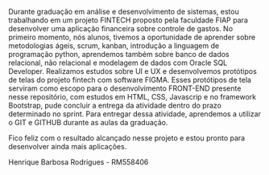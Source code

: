 Durante graduação em análise e desenvolvimento de sistemas, estou trabalhando em um projeto FINTECH proposto pela faculdade FIAP para desenvolver uma aplicação financeira sobre controle de gastos.
No primeiro momento, nós alunos, tivemos a oportunidade de aprender sobre metodologias ágeis, scrum, kanban, introdução a linguagem de programação python, aprendemos também sobre banco de dados relacional, 
não relacional e modelagem de dados com Oracle SQL Developer. 
Realizamos estudos sobre UI e UX e desenvolvemos protótipos de telas do projeto fintech com software FIGMA. 
Esses protótipos de tela serviram como escopo para o desenvolvimento FRONT-END presente nesse repositório, com estudos em HTML, CSS, Javascrip e no framework Bootstrap, pude concluir a entrega da atividade dentro do prazo determinado no sprint.
Para entregar dessa atividade, aprendemos a utilizar o GIT e GITHUB durante as aulas da graduação. 

Fico feliz com o resultado alcançado nesse projeto e estou pronto para desenvolver ainda mais aplicações. 

Henrique Barbosa Rodrigues - RM558406
